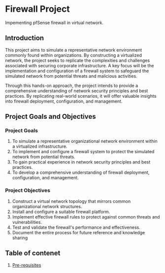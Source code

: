 # Firewall Project
Impementing pfSense firewall in virtual network.

## Introduction

This project aims to simulate a representative network environment commonly found within organizations. By constructing a virtualized network, the project seeks to replicate the complexities and challenges associated with securing corporate infrastructure. A key focus will be the implementation and configuration of a firewall system to safeguard the simulated network from potential threats and malicious activities.

Through this hands-on approach, the project intends to provide a comprehensive understanding of network security principles and best practices. By replicating real-world scenarios, it will offer valuable insights into firewall deployment, configuration, and management.


## Project Goals and Objectives

### Project Goals
1. To simulate a representative organizational network environment within a virtualized infrastructure.
2. To implement and configure a firewall system to protect the simulated network from potential threats.
3. To gain practical experience in network security principles and best practices.
4. To develop a comprehensive understanding of firewall deployment, configuration, and management.


### Project Objectives
1. Construct a virtual network topology that mirrors common organizational network structures.
2. Install and configure a suitable firewall platform.
3. Implement effective firewall rules to protect against common threats and vulnerabilities.
4. Test and validate the firewall's performance and effectiveness.
5. Document the entire process for future reference and knowledge sharing

## Table of contenet

1. [Pre-requisites](docs/Pre-requisites.md)